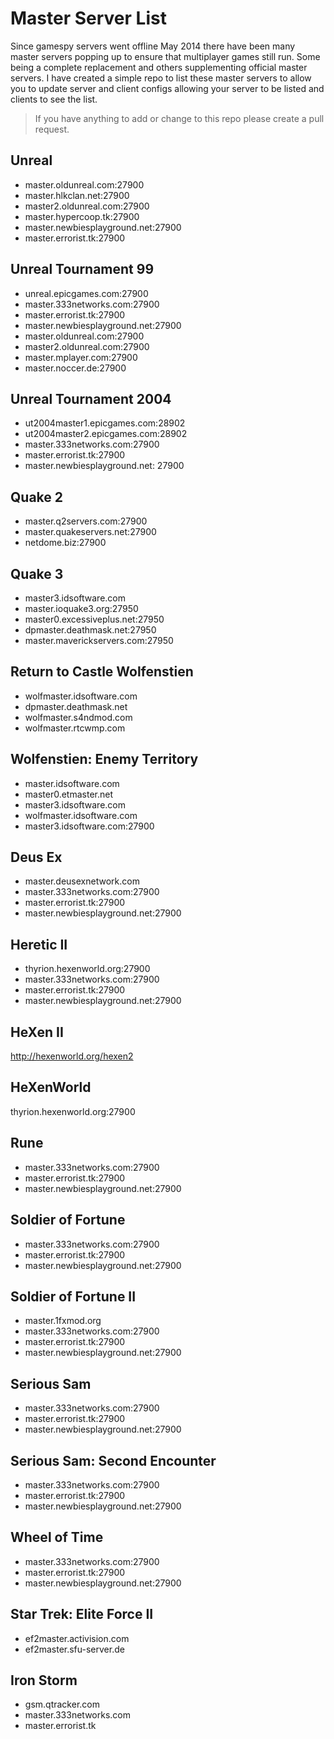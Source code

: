# Master Server List

Since gamespy servers went offline May 2014 there have been many master servers popping up to ensure that multiplayer games still run. Some being a complete replacement and others supplementing official master servers. I have created a simple repo to list these master servers to allow you to update server and client configs allowing your server to be listed and clients to see the list.

> If you have anything to add or change to this repo please create a pull request.

## Unreal
* master.oldunreal.com:27900
* master.hlkclan.net:27900
* master2.oldunreal.com:27900
* master.hypercoop.tk:27900
* master.newbiesplayground.net:27900
* master.errorist.tk:27900

## Unreal Tournament 99
* unreal.epicgames.com:27900
* master.333networks.com:27900
* master.errorist.tk:27900
* master.newbiesplayground.net:27900
* master.oldunreal.com:27900
* master2.oldunreal.com:27900
* master.mplayer.com:27900
* master.noccer.de:27900

## Unreal Tournament 2004
* ut2004master1.epicgames.com:28902
* ut2004master2.epicgames.com:28902
* master.333networks.com:27900
* master.errorist.tk:27900
* master.newbiesplayground.net: 27900

## Quake 2
* master.q2servers.com:27900
* master.quakeservers.net:27900
* netdome.biz:27900

## Quake 3
* master3.idsoftware.com
* master.ioquake3.org:27950
* master0.excessiveplus.net:27950
* dpmaster.deathmask.net:27950
* master.maverickservers.com:27950

## Return to Castle Wolfenstien
* wolfmaster.idsoftware.com
* dpmaster.deathmask.net
* wolfmaster.s4ndmod.com
* wolfmaster.rtcwmp.com 

## Wolfenstien: Enemy Territory
* master.idsoftware.com
* master0.etmaster.net
* master3.idsoftware.com
* wolfmaster.idsoftware.com
* master3.idsoftware.com:27900

## Deus Ex
* master.deusexnetwork.com
* master.333networks.com:27900
* master.errorist.tk:27900
* master.newbiesplayground.net:27900

## Heretic II
* thyrion.hexenworld.org:27900
* master.333networks.com:27900
* master.errorist.tk:27900
* master.newbiesplayground.net:27900

## HeXen II
http://hexenworld.org/hexen2

## HeXenWorld
thyrion.hexenworld.org:27900

## Rune
* master.333networks.com:27900
* master.errorist.tk:27900
* master.newbiesplayground.net:27900

## Soldier of Fortune
* master.333networks.com:27900
* master.errorist.tk:27900
* master.newbiesplayground.net:27900

## Soldier of Fortune II
* master.1fxmod.org
* master.333networks.com:27900
* master.errorist.tk:27900
* master.newbiesplayground.net:27900

## Serious Sam
* master.333networks.com:27900
* master.errorist.tk:27900
* master.newbiesplayground.net:27900

## Serious Sam: Second Encounter
* master.333networks.com:27900
* master.errorist.tk:27900
* master.newbiesplayground.net:27900

## Wheel of Time
* master.333networks.com:27900
* master.errorist.tk:27900
* master.newbiesplayground.net:27900

## Star Trek: Elite Force II
* ef2master.activision.com
* ef2master.sfu-server.de

## Iron Storm
* gsm.qtracker.com
* master.333networks.com
* master.errorist.tk
